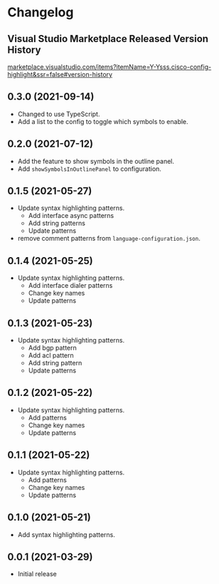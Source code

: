 # Changelog
## Visual Studio Marketplace Released Version History

[marketplace.visualstudio.com/items?itemName=Y-Ysss.cisco-config-highlight&ssr=false#version-history](https://marketplace.visualstudio.com/items?itemName=Y-Ysss.cisco-config-highlight&ssr=false#version-history)

## 0.3.0 (2021-09-14)
- Changed to use TypeScript.
- Add a list to the config to toggle which symbols to enable.


## 0.2.0 (2021-07-12)
- Add the feature to show symbols in the outline panel.
- Add `showSymbolsInOutlinePanel` to configuration.


## 0.1.5 (2021-05-27)
- Update syntax highlighting patterns.
  - Add interface async patterns
  - Add string patterns
  - Update patterns
- remove comment patterns from `language-configuration.json`.


## 0.1.4 (2021-05-25)
- Update syntax highlighting patterns.
  - Add interface dialer patterns
  - Change key names
  - Update patterns


## 0.1.3 (2021-05-23)
- Update syntax highlighting patterns.
  - Add bgp pattern
  - Add acl pattern
  - Add string pattern
  - Update patterns


## 0.1.2 (2021-05-22)
- Update syntax highlighting patterns.
  - Add patterns
  - Change key names
  - Update patterns

## 0.1.1 (2021-05-22)
- Update syntax highlighting patterns.
  - Add patterns
  - Change key names
  - Update patterns

## 0.1.0 (2021-05-21)
- Add syntax highlighting patterns.

## 0.0.1 (2021-03-29)
- Initial release
